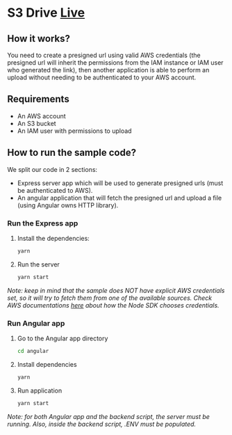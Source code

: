 # S3 Drive [Live](s3-drive-frontend.onrender.com/)

## How it works?

You need to create a presigned url using valid AWS credentials (the presigned url will inherit the permissions from the IAM instance or IAM user who generated the link), then another application is able to perform an upload without needing to be authenticated to your AWS account.

## Requirements

- An AWS account
- An S3 bucket
- An IAM user with permissions to upload

## How to run the sample code?

We split our code in 2 sections:

- Express server app which will be used to generate presigned urls (must be authenticated to AWS).
- An angular application that will fetch the presigned url and upload a file (using Angular owns HTTP library).

### Run the Express app

1. Install the dependencies:

   ```bash
   yarn
   ```

2. Run the server

   ```bash
   yarn start
   ```

_Note: keep in mind that the sample does NOT have explicit AWS credentials set, so it will try to fetch them from one of the available sources. Check AWS documentations [here](https://docs.aws.amazon.com/sdk-for-javascript/v2/developer-guide/setting-credentials-node.html) about how the Node SDK chooses credentials._

### Run Angular app

1. Go to the Angular app directory

   ```bash
   cd angular
   ```

2. Install dependencies

   ```bash
   yarn
   ```

3. Run application

   ```bash
   yarn start
   ```


_Note: for both Angular app and the backend script, the server must be running. Also, inside the backend script, .ENV must be populated._
